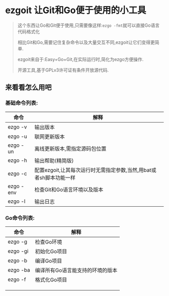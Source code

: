 #  ezgoit 让Git和Go便于使用的小工具

> 这个东西让Go和Git便于使用,只需要像这样:`ezgo -fmt`就可以直接Go语言代码格式化
>
> 相比Git和Go,需要记住复杂命令以及大量交互不同,ezgoit让它们变得更简单.
>
> ezgoit来自于:Easy+Go+Git,在实际运行时,简化为ezgo方便操作.
>
> 开源工具,基于GPLv3许可证有条件开放源代码.

## 来看看怎么用吧

### 基础命令列表:

| 命令      | 解释                                                         |
| --------- | ------------------------------------------------------------ |
| ezgo -v   | 输出版本                                                     |
| ezgo -u   | 联网更新版本                                                 |
| ezgo -un  | 离线更新版本,需指定源码包位置                                |
| ezgo -h   | 输出帮助(精简版)                                             |
| ezgo -c   | 配置ezgoit,让其每次运行时无需指定参数,当然,用bat或者sh脚本功能一样 |
| ezgo -env | 检查Git和Go语言环境以及版本                                  |
| ezgo -l   | 输出日志                                                     |

### Go命令列表:

| 命令     | 解释                             |
| -------- | -------------------------------- |
| ezgo -g  | 检查Go环境                       |
| ezgo -gi | 初始化Go项目                     |
| ezgo -b  | 编译Go项目                       |
| ezgo -ba | 编译所有Go语言能支持的环境的版本 |
| ezgo -f  | 格式化Go项目                     |
|          |                                  |
|          |                                  |
|          |                                  |

